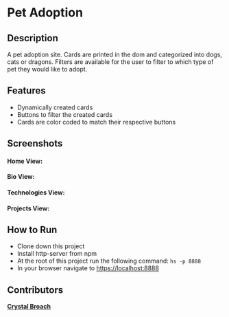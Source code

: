 # Pet Adoption

## Description

A pet adoption site.  Cards are printed in the dom and categorized into dogs, cats or dragons.  Filters are available for the user to filter to which type of pet they would like to adopt.

## Features

- Dynamically created cards
- Buttons to filter the created cards
- Cards are color coded to match their respective buttons

## Screenshots

#### Home View:



#### Bio View:



#### Technologies View:



#### Projects View:



## How to Run

- Clone down this project
- Install http-server from npm
- At the root of this project run the following command: `hs -p 8888`
- In your browser navigate to [https://localhost:8888](https://localhost:8888)

## Contributors

[**Crystal Broach**](https://github.com/broach44)